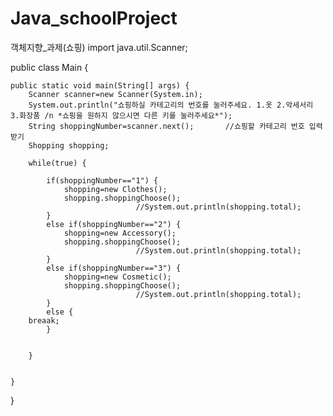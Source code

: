 # Java_schoolProject
객체지향_과제(쇼핑)
import java.util.Scanner;

public class Main {

	public static void main(String[] args) {
		Scanner scanner=new Scanner(System.in);
		System.out.println("쇼핑하실 카테고리의 번호를 눌러주세요. 1.옷 2.악세서리 3.화장품 /n *쇼핑을 원하지 않으시면 다른 키를 눌러주세요*");
		String shoppingNumber=scanner.next();		//쇼핑할 카테고리 번호 입력받기
		Shopping shopping;		
		
		while(true) {
		
			if(shoppingNumber=="1") {
				shopping=new Clothes();
				shopping.shoppingChoose();
								//System.out.println(shopping.total);
			}
			else if(shoppingNumber=="2") {
				shopping=new Accessory();
				shopping.shoppingChoose();
								//System.out.println(shopping.total);
			}
			else if(shoppingNumber=="3") {
				shopping=new Cosmetic();
				shopping.shoppingChoose();
								//System.out.println(shopping.total);
			}
			else {
        breaak;
			}

			
		}
		
		
	}
}
